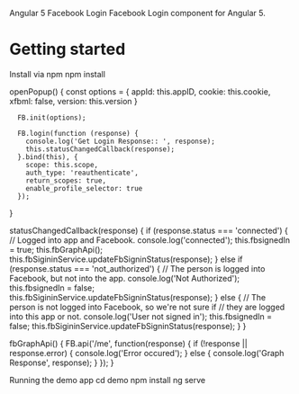 Angular 5 Facebook Login
Facebook Login component for Angular 5.

# Getting started
Install via npm
npm install


  openPopup() {
      const options = {
        appId: this.appID,
        cookie: this.cookie,
        xfbml: false,
        version: this.version
      }

      FB.init(options);

      FB.login(function (response) {
        console.log('Get Login Response:: ', response);
        this.statusChangedCallback(response);
      }.bind(this), {
        scope: this.scope,
        auth_type: 'reauthenticate',
        return_scopes: true,
        enable_profile_selector: true
      });
  }

  statusChangedCallback(response) {
    if (response.status === 'connected') {
      // Logged into app and Facebook.
      console.log('connected');
      this.fbsignedIn = true;
      this.fbGraphApi();
      this.fbSigininService.updateFbSigninStatus(response);
    } else if (response.status === 'not_authorized') {
      // The person is logged into Facebook, but not into the app.
      console.log('Not Authorized');
      this.fbsignedIn = false;
      this.fbSigininService.updateFbSigninStatus(response);
    } else {
      // The person is not logged into Facebook, so we're not sure if
      // they are logged into this app or not.
      console.log('User not signed in');
      this.fbsignedIn = false;
      this.fbSigininService.updateFbSigninStatus(response);
    }
  }

  fbGraphApi() {
    FB.api('/me', function(response) {
      if (!response || response.error) {
          console.log('Error occured');
      } else {
        console.log('Graph Response', response);
      }
    });
  }
  
  
Running the demo app
cd demo
npm install
ng serve
